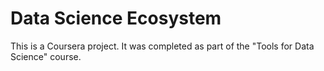 # Data Science Ecosystem
This is a Coursera project. It was completed as part of the "Tools for Data Science" course.
